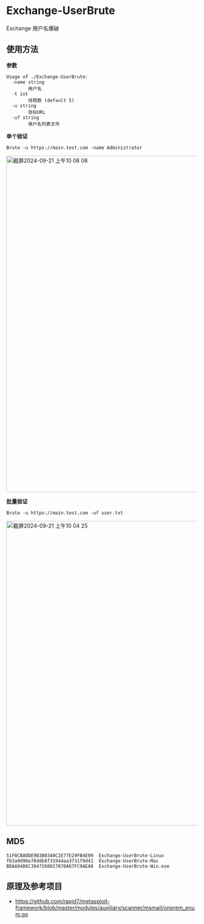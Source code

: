 # Exchange-UserBrute
Exchange  用户名爆破

## 使用方法
**参数**
```
Usage of ./Exchange-UserBrute:
  -name string
    	用户名
  -t int
    	线程数 (default 5)
  -u string
    	目标URL
  -uf string
    	用户名列表文件
```

**单个验证**
```
Brute -u https://main.test.com -name Administrator
```
<img width="882" alt="截屏2024-09-21 上午10 08 08" src="https://github.com/user-attachments/assets/e682ca54-3366-4360-8256-530528f29b85">


**批量验证**
```
Brute -u https://main.test.com -uf user.txt 
```
<img width="799" alt="截屏2024-09-21 上午10 04 25" src="https://github.com/user-attachments/assets/1e193f4c-79df-4d35-af7b-66f5edd1e4a2">



## MD5
```
51FBCBA0DE9B3B0340C2E77E29FB4E09  Exchange-UserBrute-Linux
fb3a9d98e78ddb8f31944aa3731f9d41  Exchange-UserBrute-Mac
BDAA94D6C3947260017870A67FC9AEA8  Exchange-UserBrute-Win.exe
```


## 原理及参考项目
- https://github.com/rapid7/metasploit-framework/blob/master/modules/auxiliary/scanner/msmail/onprem_enum.go
